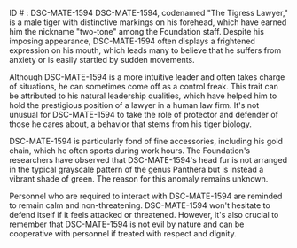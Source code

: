 ID # : DSC-MATE-1594
DSC-MATE-1594, codenamed "The Tigress Lawyer," is a male tiger with distinctive markings on his forehead, which have earned him the nickname "two-tone" among the Foundation staff. Despite his imposing appearance, DSC-MATE-1594 often displays a frightened expression on his mouth, which leads many to believe that he suffers from anxiety or is easily startled by sudden movements.

Although DSC-MATE-1594 is a more intuitive leader and often takes charge of situations, he can sometimes come off as a control freak. This trait can be attributed to his natural leadership qualities, which have helped him to hold the prestigious position of a lawyer in a human law firm. It's not unusual for DSC-MATE-1594 to take the role of protector and defender of those he cares about, a behavior that stems from his tiger biology.

DSC-MATE-1594 is particularly fond of fine accessories, including his gold chain, which he often sports during work hours. The Foundation's researchers have observed that DSC-MATE-1594's head fur is not arranged in the typical grayscale pattern of the genus Panthera but is instead a vibrant shade of green. The reason for this anomaly remains unknown.

Personnel who are required to interact with DSC-MATE-1594 are reminded to remain calm and non-threatening. DSC-MATE-1594 won't hesitate to defend itself if it feels attacked or threatened. However, it's also crucial to remember that DSC-MATE-1594 is not evil by nature and can be cooperative with personnel if treated with respect and dignity.